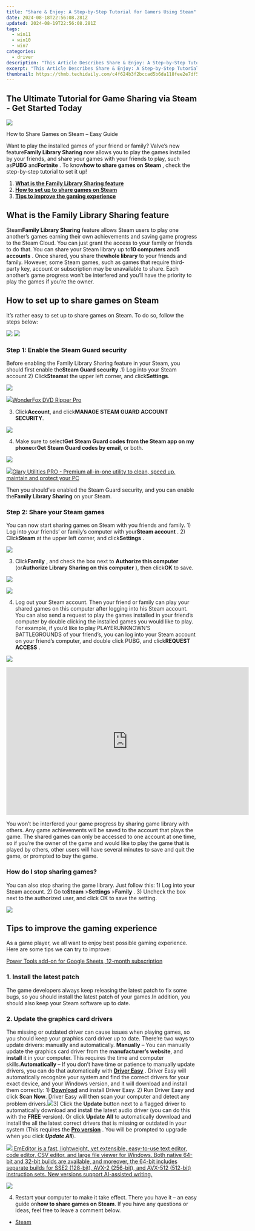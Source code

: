 ```yaml
---
title: "Share & Enjoy: A Step-by-Step Tutorial for Gamers Using Steam"
date: 2024-08-18T22:56:08.281Z
updated: 2024-08-19T22:56:08.281Z
tags:
  - win11
  - win10
  - win7
categories:
  - driver
description: "This Article Describes Share & Enjoy: A Step-by-Step Tutorial for Gamers Using Steam"
excerpt: "This Article Describes Share & Enjoy: A Step-by-Step Tutorial for Gamers Using Steam"
thumbnail: https://thmb.techidaily.com/c4f624b3f2bccad5b6da118fee2e7df55a3a172015085fad0a0d2520bcd157aa.jpg
---
```


## The Ultimate Tutorial for Game Sharing via Steam - Get Started Today

![](https://images.drivereasy.com/wp-content/uploads/2018/04/img_5add4a4e69925.png)

 How to Share Games on Steam – Easy Guide

 Want to play the installed games of your friend or family? Valve’s new feature**Family Library Sharing** now allows you to play the games installed by your friends, and share your games with your friends to play, such as**PUBG** and**Fortnite** .  To know**how to share games on Steam** , check the step-by-step tutorial to set it up!

1. **[What is the Family Library Sharing feature](https://tools.techidaily.com/drivereasy/download/)**
2. **[How to set up to share games on Steam](https://tools.techidaily.com/drivereasy/download/)**
3. **[Tips to improve the gaming experience](https://tools.techidaily.com/drivereasy/download/)**

## **What is the Family Library Sharing feature**

 Steam**Family Library Sharing** feature allows Steam users to play one another’s games earning their own achievements and saving game progress to the Steam Cloud. You can just grant the access to your family or friends to do that.  You can share your Steam library up to**10 computers** and**5 accounts** . Once shared, you share the**whole library** to your friends and family. However, some Steam games, such as games that require third-party key, account or subscription may be unavailable to share. Each another’s game progress won’t be interfered and you’ll have the priority to play the games if you’re the owner.

## **How to set up to share games on Steam**

 It’s rather easy to set up to share games on Steam. To do so, follow the steps below:

<!-- affiliate ads begin -->
<a href="https://shop.manycam.com/order/checkout.php?PRODS=17727588&QTY=1&AFFILIATE=108875&CART=1"><img src="https://secure.avangate.com/images/merchant/8230bea7d54bcdf99cdfe85cb07313d5/mcaffbanner600x500.png" border="0"></a>
<a href="https://shop.manycam.com/order/checkout.php?PRODS=17727588&QTY=1&AFFILIATE=108875&CART=1"><img src="https://secure.avangate.com/images/merchant/8230bea7d54bcdf99cdfe85cb07313d5/Affiliates_300x250px_valentinesday.png" border="0"></a>
<!-- affiliate ads end -->
### Step 1: Enable the Steam Guard security

 Before enabling the Family Library Sharing feature in your Steam, you should first enable the**Steam Guard security** .1) Log into your Steam account 2) Click**Steam**at the upper left corner, and click**Settings**.

![](https://images.drivereasy.com/wp-content/uploads/2018/04/img_5add40a33c198.jpg)

<!-- affiliate ads begin -->
<a href="https://secure.2checkout.com/order/checkout.php?PRODS=3922934&QTY=1&AFFILIATE=108875&CART=1"><img src="https://secure.avangate.com/images/merchant/4b0a0290ad7df100b77e86839989a75e/products/ripperpro.png" border="0">WonderFox DVD Ripper Pro</a>
<!-- affiliate ads end -->
3) Click**Account**, and click**MANAGE STEAM GUARD ACCOUNT SECURITY**.

![](https://images.drivereasy.com/wp-content/uploads/2018/04/img_5add40e81ef6d.jpg)

4) Make sure to select**Get Steam Guard codes from the Steam app on my phone**or**Get Steam Guard codes by email**, or both.

![](https://images.drivereasy.com/wp-content/uploads/2018/04/img_5add411e5541b.jpg)

<!-- affiliate ads begin -->
<a href="https://order.glarysoft.com/order/checkout.php?PRODS=4535075&QTY=1&AFFILIATE=108875&CART=1"><img src="https://secure.avangate.com/images/merchant/6734fa703f6633ab896eecbdfad8953a/products/GU-500_672.png" border="0">Glary Utilities PRO -  Premium all-in-one utility to clean, speed up, maintain and protect your PC</a>
<!-- affiliate ads end -->
 Then you should’ve enabled the Steam Guard security, and you can enable the**Family Library Sharing** on your Steam.

### Step 2: Share your Steam games

 You can now start sharing games on Steam with you friends and family.  1) Log into your friends’ or family’s computer with your**Steam account** .  2) Click**Steam** at the upper left corner, and click**Settings** .

![](https://images.drivereasy.com/wp-content/uploads/2018/04/img_5add41520224e.jpg)

 3) Click**Family** , and check the box next to **Authorize this computer** (or**Authorize Library Sharing on this computer** ), then click**OK** to save.

![](https://images.drivereasy.com/wp-content/uploads/2018/04/img_5add41914b90b.jpg)

<!-- affiliate ads begin -->
<a href="https://shop.incomedia.eu/order/checkout.php?PRODS=14095146&QTY=1&AFFILIATE=108875&CART=1"><img src="https://secure.2checkout.com/images/merchant/8b6cc3ee5ec407721ce3bf5ff4c0f56b/PRO_BUY_728x90-EN.jpg" border="0"></a>
<!-- affiliate ads end -->
 4) Log out your Steam account. Then your friend or family can play your shared games on this computer after logging into his Steam account.  You can also send a request to play the games installed in your friend’s computer by double clicking the installed games you would like to play. For example, if you’d like to play PLAYERUNKNOWN’S BATTLEGROUNDS of your friend’s, you can log into your Steam account on your friend’s computer, and double click PUBG, and click**REQUEST ACCESS** .

![](https://images.drivereasy.com/wp-content/uploads/2018/04/img_5add4258da5f9.jpg)

<!-- affiliate ads begin -->
<a href="https://secure.2checkout.com/order/checkout.php?PRODS=2337838&QTY=1&AFFILIATE=108875&CART=1"><iframe width="640" height="390" src="https://www.youtube.com/embed/rzZwphIv4RM" title="APFill - Ink and Toner Coverage Calculator" frameborder="0" allow="accelerometer; autoplay; clipboard-write; encrypted-media; gyroscope; picture-in-picture; web-share" referrerpolicy="strict-origin-when-cross-origin" allowfullscreen></iframe></a>
<!-- affiliate ads end -->
 You won’t be interfered your game progress by sharing game library with others. Any game achievements will be saved to the account that plays the game. The shared games can only be accessed to one account at one time, so if you’re the owner of the game and would like to play the game that is played by others, other users will have several minutes to save and quit the game, or prompted to buy the game.

### How do I stop sharing games?

 You can also stop sharing the game library. Just follow this: 1) Log into your Steam account.  2) Go to**Steam** \>**Settings** \>**Family** .  3) Uncheck the box next to the authorized user, and click OK to save the setting.

![](https://images.drivereasy.com/wp-content/uploads/2018/04/img_5add436d87ac5.jpg)

## **Tips to improve the gaming experience**

 As a game player, we all want to enjoy best possible gaming experience. Here are some tips we can try to improve:

<!-- affiliate ads begin -->
<a href="https://secure.2checkout.com/order/checkout.php?PRODS=4721564&QTY=1&AFFILIATE=108875&CART=1">Power Tools add-on for Google Sheets, 12-month subscription</a>
<!-- affiliate ads end -->
### 1\. Install the latest patch

 The game developers always keep releasing the latest patch to fix some bugs, so you should install the latest patch of your games.In addition, you should also keep your Steam software up to date.

### 2\. Update the graphics card drivers

 The missing or outdated driver can cause issues when playing games, so you should keep your graphics card driver up to date.  There’re two ways to update drivers: manually and automatically. **Manually**  – You can manually update the graphics card driver from the **manufacturer’s website**, and **install**  it in your computer. This requires the time and computer skills.**Automatically**  – If you don’t have time or patience to manually update drivers, you can do that automatically with **[Driver Easy](https://tools.techidaily.com/drivereasy/download/)** . Driver Easy will automatically recognize your system and find the correct drivers for your exact device, and your Windows version, and it will download and install them correctly: 1) **[Download](https://tools.techidaily.com/drivereasy/download/)** and install Driver Easy. 2) Run Driver Easy and click **Scan Now**. Driver Easy will then scan your computer and detect any problem drivers.![](https://images.drivereasy.com/wp-content/uploads/2018/03/img_5abdd74d18191.png)3) Click the **Update**  button next to a flagged driver to automatically download and install the latest audio driver (you can do this with the **FREE**  version). Or click **Update**  **All**  to automatically download and install the all the latest correct drivers that is missing or outdated in your system (This requires the **[Pro version](https://tools.techidaily.com/drivereasy/download/)** . You will be prompted to upgrade when you click _**Update All**_).

<!-- affiliate ads begin -->
<a href="https://shop.emeditor.com/order/checkout.php?PRODS=4610657&QTY=1&AFFILIATE=108875&CART=1"><img src="https://www.emeditor.com/wp-content/uploads/2024/06/emeditor_chat_ai.png" border="0">
EmEditor is a fast, lightweight, yet extensible, easy-to-use text editor, code editor, CSV editor, and large file viewer for Windows. Both native 64-bit and 32-bit builds are available, and moreover, the 64-bit includes separate builds for SSE2 (128-bit), AVX-2 (256-bit), and AVX-512 (512-bit) instruction sets. New versions support AI-assisted writing.</a>
<!-- affiliate ads end -->
![](https://images.drivereasy.com/wp-content/uploads/2018/04/img_5ad47e7ca73bd.jpg)

4) Restart your computer to make it take effect. There you have it – an easy guide on**how to share games on Steam**. If you have any questions or ideas, feel free to leave a comment below.

* [Steam](https://tools.techidaily.com/drivereasy/download/)

<ins class="adsbygoogle"
     style="display:block"
     data-ad-format="autorelaxed"
     data-ad-client="ca-pub-7571918770474297"
     data-ad-slot="1223367746"></ins>



<ins class="adsbygoogle"
     style="display:block"
     data-ad-client="ca-pub-7571918770474297"
     data-ad-slot="8358498916"
     data-ad-format="auto"
     data-full-width-responsive="true"></ins>



